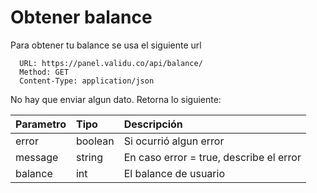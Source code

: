 Obtener balance
================

Para obtener tu balance se usa el siguiente url 
      
      URL: https://panel.validu.co/api/balance/                   
      Method: GET   
      Content-Type: application/json
   
No hay que enviar algun dato. Retorna lo siguiente:

| Parametro      | Tipo | Descripción     |
| :---        |    :----   |          :--- |
|error|boolean|Si ocurrió algun error|
|message|string|En caso error = true, describe el error|
|balance|int|El balance de usuario|